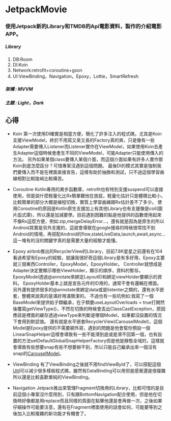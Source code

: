# JetpackMovie

### 使用Jetpack新的Library和TMDB的Api電影資料，製作的介紹電影APP。

##### Library
1. DB:Room
2. DI:Koin
3. Network:retrofit+coroutine+gson
4. UI:ViewBinding，Navigation，Epoxy，Lottie，SmartRefresh

##### 架構 : MVVM
##### 主題 : Light，Dark

## 心得
- Koin
  第一次使用DI確實是相當方便，簡化了許多注入的程式碼，尤其是Koin支援ViewModel，終於不用寫又臭又長的Factory真的爽，只是像有一些Adapter需要傳入Listener而Listener實作在ViewModel，如果使用Koin去產生Adapter這個時候會產生不同的ViewModel，可能Adapter只能使用傳入的方法。
  另外如果某個class要傳入某個介面，而這個介面如果有許多人實作那Koin到底怎麼區分？可惜專案沒遇到這個問題。
  最後DI的模式其實是強制我們要傳入而不是在裡面直接宣告，這樣有助於抽換和測試，只不過這個學習曲線相對比較陡峭比較痛苦。

- Coroutine
  Kotlin專用的異步函數庫，retrofit也有特別支援suspend可以直接使用，但是說什麼輕量化比Rx簡單聽他在放屁，輕量化估計只是體積比較小，比較簡單的部分大概是線程切換，實質上學習曲線跟Rx估計差不了多少。
  使用Coroutine的原因是Kotlin原生支援加上有其他Library也有支援像是coil(圖片函式庫)，所以還是加減要學。目前遇到困難的點是他提供的函數使用起來不像Rx這麼方便，例如:zip,mergeDelayError...，還有就是因為是原生的所以Android其實是另外支援的，這就會導致在google搜尋的時候很常找不到Android的情境，再搭配Android的flow,stateLiveData,launch,await,async...這一堆有的沒的關鍵字真的是需要大量的經驗才能懂。

- Epoxy
  airbnb推出的RecyclerView的Library，目前7.8K星星之前還有在104看過希望有Epoxy的經驗，就讓我很好奇這個Library是有多好用，Epoxy主要就三個東西Controller，EpoxyModel，EpoxyHolder。
  Controller就想成是Adapter決定要顯示哪些ViewHolder，顯示的順序，資料的暫存。
  EpoxyModel透過@annotate來綁定LayoutID和綁定viewHolder要顯示的資料。
  EpoxyHolder基本上就是宣告元件的ID用的，通常不會有邏輯在裡面。
  另外還有提供很多的@annotate來綁定data或是listenter之類的，還有水平嵌套，整體來說真的是滿好用滿簡潔的。
  不過也有一些坑例如:我寫了一個BaseModel來提供給子類繼承，在子類要useLayoutOverloads = true打開然後覆寫getViewType()，不然在切換的時候會丟出ClassCastException，原因應該是裡面的緩存透過viewType來判斷是哪個Model，如果都沒設置的情況下會用到默認值。
  還有就是水平嵌套RecyclerView(CarouselModel)，這個Model是Epoxy提供的不需要額外寫，遇到的問題是他會幫你預設一個LinearSnapHelper這樣會導致有一些不能滑到底或是滑不回第一個，也有設置的方法setDefaultGlobalSnapHelperFactory但是他是靜態全域的，這樣就會導致有些想要snap有些不想要辦不到，所以只能自己繼承出來一個沒有snap的[CarouselModel](https://github.com/CiaShangLin/JetpackMovie/blob/master/app/src/main/java/com/shang/jetpackmovie/epoxy/NoSnapCarousel.kt "CarouselModel")。

- ViewBinding
  有了ViewBinding之後就不用findViewById了，可以搭配這個[Util](https://github.com/CiaShangLin/JetpackMovie/blob/master/app/src/main/java/com/shang/jetpackmovie/ui/ViewBindingProperty.kt "Util")可以減少很多樣板程式碼，雖然有DataBinding可以用但是感覺還是很複雜所以還是比較喜歡單純的ViewBinding。

- Navigation
  Jetpack推出來管理Fragment切換用的Library，比較可惜的是目前這個小專案沒什麼用到，只有跟BottomNavigation配合使用，但是他在切換時好像都是用replace而且同樣的頁面在點擊他還是會再做一次，之後如果仔細操作可能要注意，還有在Fragment裡面使用的話會如何，可能要等到之後加入比較複雜的新功能才有機會了。

